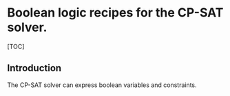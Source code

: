 # Boolean logic recipes for the CP-SAT solver.


[TOC]


## Introduction

The CP-SAT solver can express boolean variables and constraints.

